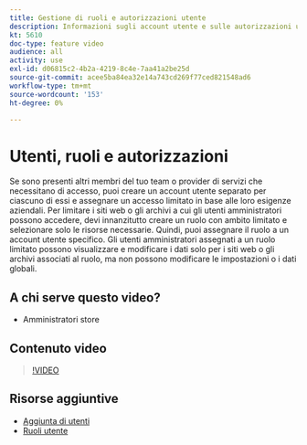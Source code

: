 ```yaml
---
title: Gestione di ruoli e autorizzazioni utente
description: Informazioni sugli account utente e sulle autorizzazioni utilizzate per controllare l'accesso a [!DNL Commerce] e archivia i dati nel sito Web in Admin.
kt: 5610
doc-type: feature video
audience: all
activity: use
exl-id: d06815c2-4b2a-4219-8c4e-7aa41a2be25d
source-git-commit: acee5ba84ea32e14a743cd269f77ced821548ad6
workflow-type: tm+mt
source-wordcount: '153'
ht-degree: 0%

---
```


# Utenti, ruoli e autorizzazioni

Se sono presenti altri membri del tuo team o provider di servizi che necessitano di accesso, puoi creare un account utente separato per ciascuno di essi e assegnare un accesso limitato in base alle loro esigenze aziendali. Per limitare i siti web o gli archivi a cui gli utenti amministratori possono accedere, devi innanzitutto creare un ruolo con ambito limitato e selezionare solo le risorse necessarie. Quindi, puoi assegnare il ruolo a un account utente specifico. Gli utenti amministratori assegnati a un ruolo limitato possono visualizzare e modificare i dati solo per i siti web o gli archivi associati al ruolo, ma non possono modificare le impostazioni o i dati globali.

## A chi serve questo video?

- Amministratori store

## Contenuto video

>[!VIDEO](https://video.tv.adobe.com/v/343654?quality=12&learn=on)

## Risorse aggiuntive

- [Aggiunta di utenti](https://docs.magento.com/user-guide/system/permissions-users-all.html)
- [Ruoli utente](https://docs.magento.com/user-guide/system/permissions-user-roles.html)
